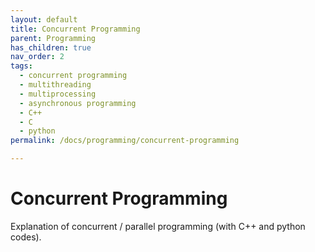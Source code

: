 ```yaml
---
layout: default
title: Concurrent Programming
parent: Programming
has_children: true
nav_order: 2
tags: 
  - concurrent programming
  - multithreading
  - multiprocessing
  - asynchronous programming
  - C++
  - C
  - python
permalink: /docs/programming/concurrent-programming

---
```


# Concurrent Programming  

Explanation of concurrent / parallel programming (with C++ and python codes).

